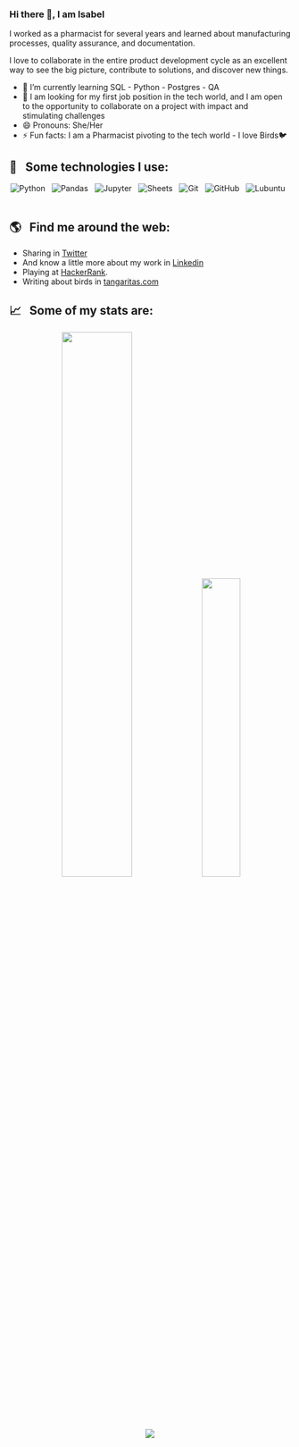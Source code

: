 ### Hi there 👋, I am Isabel

I worked as a pharmacist for several years and learned about manufacturing processes, quality assurance, and documentation. 

I love to collaborate in the entire product development cycle as an excellent way to see the big picture, contribute to solutions, and discover new things.

- 🌱 I’m currently learning SQL - Python - Postgres - QA
- 💃 I am looking for my first job position in the tech world, and I am open to the opportunity to collaborate on a project with impact and stimulating challenges
- 😄 Pronouns: She/Her
- ⚡ Fun facts: I am a Pharmacist pivoting to the tech world - I love Birds🐦

## 🎯 &nbsp;&nbsp;Some technologies I use:
<p align="center">
  <img src="https://img.shields.io/badge/python-3776AB?&style=for-the-badge&logo=python&logoColor=white"  alt="Python" />&nbsp;&nbsp;
  <img src="https://img.shields.io/badge/pandas-150458?&style=for-the-badge&logo=pandas&logoColor=white"  alt="Pandas" />&nbsp;&nbsp;
  <img src="https://img.shields.io/badge/Jupyter-F37626?&style=for-the-badge&logo=Jupyter&logoColor=white"  alt="Jupyter" />&nbsp;&nbsp;
  <img src="https://img.shields.io/badge/Google_Sheets-34A853?&style=for-the-badge&logo=Google-Sheets&logoColor=white"  alt="Sheets" />&nbsp;&nbsp;
  <img src="https://img.shields.io/badge/Git-F05032?style=for-the-badge&logo=git&logoColor=white" alt="Git" />&nbsp;&nbsp;
  <img src="https://img.shields.io/badge/github%20-%23000.svg?&style=for-the-badge&logo=github&logoColor=white" alt="GitHub" />&nbsp;&nbsp;
  <img src="https://img.shields.io/badge/Lubuntu%20-0068C8.svg?&style=for-the-badge&logo=lubuntu&logoColor=white" alt="Lubuntu" />&nbsp;&nbsp;
&nbsp;&nbsp;  
</p>

## 🌎 &nbsp;&nbsp;Find me around the web:
- Sharing in <a href="https://twitter.com/isa_yepes">Twitter</a>
- And know a little more about my work in <a href="https://www.linkedin.com/in/isabely/">Linkedin</a>
- Playing at <a href="https://www.hackerrank.com/Isabely">HackerRank</a>.
- Writing about birds in <a href="http://tangaritas.com/">tangaritas.com</a>


## 📈 &nbsp;&nbsp;Some of my stats are:

<p align="center">
  <img src="https://github-readme-stats.vercel.app/api?username=isabelyb&theme=default&show_icons=true&hide=contribs", style="width:50%">
  <img src="https://github-readme-stats.vercel.app/api/top-langs/?username=isabelyb&layout=compact", style="width:37%">
</p>
<p align="center">
  <img align="" src="https://visitor-badge.laobi.icu/badge?page_id=isabelyb/isabelyb" />
</p>


